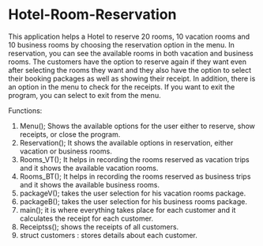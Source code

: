 # Hotel-Room-Reservation

This application helps a Hotel to reserve 20 rooms, 10 vacation rooms and 10 business rooms by choosing the reservation option in the menu. In reservation, you can see the available rooms in both vacation and business rooms. The customers have the option to reserve again if they want even after selecting the rooms they want and they also have the option to select their booking packages as well as showing their receipt. In addition, there is an option in the menu to check for the receipts. If you want to exit the program, you can select to exit from the menu.

Functions: 
1.	Menu(); Shows the available options for the user either to reserve, show receipts, or close the program.
2.	Reservation(); It shows the available options in reservation, either vacation or business rooms.
3.	Rooms_VT(); It helps in recording the rooms reserved as vacation trips and it shows the available vacation rooms.
4.	Rooms_BT();  It helps in recording the rooms reserved as business trips and it shows the available business rooms.
5.	packageV(); takes the user selection for his vacation rooms package.
6.	packageB(); takes the user selection for his business rooms package.
7.	main(); it is where everything takes place for each customer and it calculates the receipt for each customer.
8.	Receiptss(); shows the receipts of all customers.
9.	struct customers : stores details about each customer.
